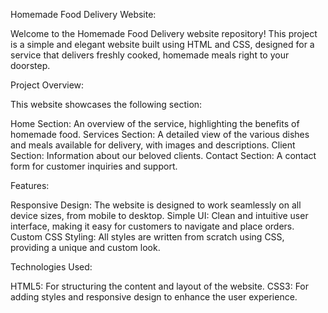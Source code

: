 Homemade Food Delivery Website:

Welcome to the Homemade Food Delivery website repository! This project is a simple and elegant website built using HTML and CSS, designed for a service that delivers freshly cooked, homemade meals right to your doorstep.

Project Overview:

This website showcases the following section:

Home Section: An overview of the service, highlighting the benefits of homemade food.
Services Section: A detailed view of the various dishes and meals available for delivery, with images and descriptions.
Client Section: Information about our beloved clients.
Contact Section: A contact form for customer inquiries and support.

Features:

Responsive Design: The website is designed to work seamlessly on all device sizes, from mobile to desktop.
Simple UI: Clean and intuitive user interface, making it easy for customers to navigate and place orders.
Custom CSS Styling: All styles are written from scratch using CSS, providing a unique and custom look.

Technologies Used:

HTML5: For structuring the content and layout of the website.
CSS3: For adding styles and responsive design to enhance the user experience.
